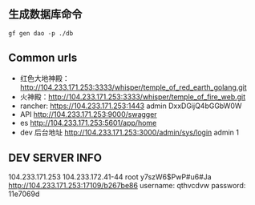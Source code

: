 ## 生成数据库命令

`gf gen dao -p ./db`

## Common urls

- 红色大地神殿： http://104.233.171.253:3333/whisper/temple_of_red_earth_golang.git
- 火神殿：http://104.233.171.253:3333/whisper/temple_of_fire_web.git
- rancher: https://104.233.171.253:1443 admin DxxDGijQ4bGGbW0W
- API http://104.233.171.253:9000/swagger
- es http://104.233.171.253:5601/app/home
- dev 后台地址 http://104.233.171.253:3000/admin/sys/login admin 1

## DEV SERVER INFO

104.233.171.253
104.233.172.41-44
root
y7szW6$PwP#u6#Ja
http://104.233.171.253:17109/b267be86
username: qthvcdvw
password: 11e7069d